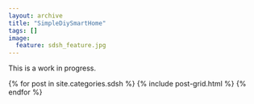 ```yaml
---
layout: archive
title: "SimpleDiySmartHome"
tags: []
image:
  feature: sdsh_feature.jpg
---
```


This is a work in progress.

<div class="tiles">
{% for post in site.categories.sdsh %}
	{% include post-grid.html %}
{% endfor %}
</div><!-- /.tiles -->
